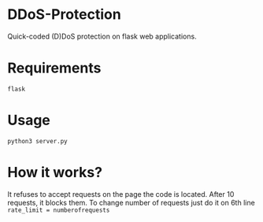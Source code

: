 # DDoS-Protection
Quick-coded (D)DoS protection on flask web applications.

# Requirements
`flask`

# Usage
`python3 server.py`

# How it works?
It refuses to accept requests on the page the code is located.
After 10 requests, it blocks them. To change number of requests just do it on 6th line `rate_limit = numberofrequests`
